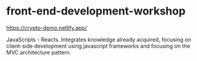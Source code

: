 # front-end-development-workshop

https://crypto-demo.netlify.app/

JavaScripts - Reacts. Integrates knowledge already acquired, focusing on client-side development using javascript frameworks and focusing on the MVC architecture pattern.


